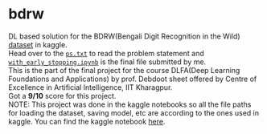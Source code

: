 # bdrw
DL based solution for the BDRW(Bengali Digit Recognition in the Wild) [dataset](https://www.kaggle.com/debdoot/bdrw) in kaggle.<br>
Head over to the [`ps.txt`](https://github.com/Raghwendra-Dey/bdrw/blob/master/ps.txt) to read the problem statement and [`with_early_stopping.ipynb`](https://github.com/Raghwendra-Dey/bdrw/blob/master/with_early_stopping.ipynb) is the final file submitted by me.<br>
This is the part of the final project for the course DLFA(Deep Learning Foundations and Applications) by prof. Debdoot sheet offered by Centre of Excellence in Artificial Intelligence, IIT Kharagpur.<br>
Got a <b>9/10</b> score for this project.<br>
NOTE: This project was done in the kaggle notebooks so all the file paths for loading the dataset, saving model, etc are according to the ones used in kaggle. You can find the kaggle notebook [here](https://www.kaggle.com/raghwendradey/dlfa-proj-1).
